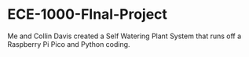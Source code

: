 # ECE-1000-FInal-Project
Me and Collin Davis created a Self Watering Plant System that runs off a Raspberry Pi Pico and Python coding.
